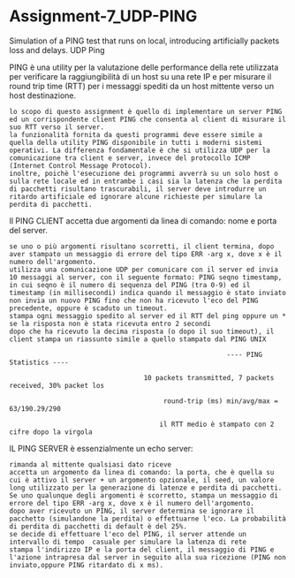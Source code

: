 # Assignment-7_UDP-PING
Simulation of a PING test that runs on local, introducing artificially packets loss and delays.
UDP Ping

PING è una utility per la valutazione delle performance della rete utilizzata per verificare la raggiungibilità di un host su una rete IP e per misurare il round trip time (RTT) per i messaggi spediti da un host mittente verso un host destinazione.

    lo scopo di questo assignment è quello di implementare un server PING ed un corrispondente client PING che consenta al client di misurare il suo RTT verso il server.
    la funzionalità fornita da questi programmi deve essere simile a quella della utility PING disponibile in tutti i moderni sistemi operativi. La differenza fondamentale è che si utilizza UDP per la comunicazione tra client e server, invece del protocollo ICMP (Internet Control Message Protocol).
    inoltre, poichè l'esecuzione dei programmi avverrà su un solo host o sulla rete locale ed in entrambe i casi sia la latenza che la perdita di pacchetti risultano trascurabili, il server deve introdurre un ritardo artificiale ed ignorare alcune richieste per simulare la perdita di pacchetti.

Il PING CLIENT accetta due argomenti da linea di comando: nome e porta del server. 

    se uno o più argomenti risultano scorretti, il client termina, dopo aver stampato un messaggio di errore del tipo ERR -arg x, dove x è il numero dell'argomento.
    utilizza una comunicazione UDP per comunicare con il server ed invia 10 messaggi al server, con il seguente formato: PING seqno timestamp, in cui seqno è il numero di sequenza del PING (tra 0-9) ed il timestamp (in millisecondi) indica quando il messaggio è stato inviato
    non invia un nuovo PING fino che non ha ricevuto l'eco del PING precedente, oppure è scaduto un timeout.
    stampa ogni messaggio spedito al server ed il RTT del ping oppure un * se la risposta non è stata ricevuta entro 2 secondi
    dopo che ha ricevuto la decima risposta (o dopo il suo timeout), il client stampa un riassunto simile a quello stampato dal PING UNIX

                                                           ---- PING Statistics ----

                                      10 packets transmitted, 7 packets received, 30% packet los

                                           round-trip (ms) min/avg/max = 63/190.29/290

                                          il RTT medio è stampato con 2 cifre dopo la virgola

IL PING SERVER è essenzialmente un echo server: 

    rimanda al mittente qualsiasi dato riceve
    accetta un argomento da linea di comando: la porta, che è quella su cui è attivo il server + un argomento opzionale, il seed, un valore long utilizzato per la generazione di latenze e perdita di pacchetti. Se uno qualunque degli argomenti è scorretto, stampa un messaggio di errore del tipo ERR -arg x, dove x è il numero dell'argomento.
    dopo aver ricevuto un PING, il server determina se ignorare il pacchetto (simulandone la perdita) o effettuarne l'eco. La probabilità di perdita di pacchetti di default è del 25%.
    se decide di effettuare l'eco del PING, il server attende un intervallo di tempo  casuale per simulare la latenza di rete
    stampa l'indirizzo IP e la porta del client, il messaggio di PING e l'azione intrapresa dal server in seguito alla sua ricezione (PING non inviato,oppure PING ritardato di x ms).
